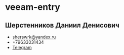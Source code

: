 # veeam-entry
## Шерстенников Даниил Денисович

- sherswrk@yandex.ru
- +79633031434
- [Telegram](https://t.me/DevilsServant/)
